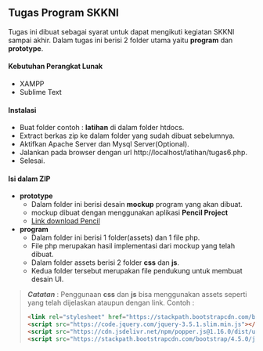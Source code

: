 ## Tugas Program SKKNI

Tugas ini dibuat sebagai syarat untuk dapat mengikuti kegiatan SKKNI sampai akhir.
Dalam tugas ini berisi 2 folder utama yaitu **program** dan **prototype**.

#### Kebutuhan Perangkat Lunak

* XAMPP
* Sublime Text

#### Instalasi

* Buat folder contoh : **latihan** di dalam folder htdocs.
* Extract berkas zip ke dalam folder yang sudah dibuat sebelumnya.
* Aktifkan Apache Server dan Mysql Server(Optional).
* Jalankan pada browser dengan url http://localhost/latihan/tugas6.php.
* Selesai.

#### Isi dalam ZIP

* __prototype__
  * Dalam folder ini berisi desain **mockup** program yang akan dibuat.
  * mockup dibuat dengan menggunakan aplikasi **Pencil Project**
  * [Link download Pencil](https://pencil.evolus.vn/Downloads.html)
* __program__
  * Dalam folder ini berisi 1 folder(assets) dan 1 file php.
  * File php merupakan hasil implementasi dari mockup yang telah dibuat.
  * Dalam folder assets berisi 2 folder **css** dan **js**.
  * Kedua folder tersebut merupakan file pendukung untuk membuat desain UI.

> *__Catatan__* : Penggunaan **css** dan **js** bisa menggunakan assets seperti yang telah dijelaskan ataupun dengan link.
> Contoh : 
> ```html 
> <link rel="stylesheet" href="https://stackpath.bootstrapcdn.com/bootstrap/4.5.0/css/bootstrap.min.css">
> <script src="https://code.jquery.com/jquery-3.5.1.slim.min.js"></script>
> <script src="https://cdn.jsdelivr.net/npm/popper.js@1.16.0/dist/umd/popper.min.js"></script>
> <script src="https://stackpath.bootstrapcdn.com/bootstrap/4.5.0/js/bootstrap.min.js"></script>
> ```
